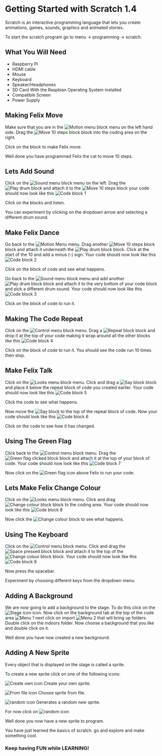 # Getting Started with Scratch 1.4
Scratch is an interactive programming language that lets you create animations, games, sounds, graphics and animated stories.

To start the scratch program go to menu -> programming -> scratch.

## What You Will Need
* Raspberry Pi
* HDMI cable
* Mouse
* Keyboard
* Speaker/Headphones
* SD Card With the Raspbian Operating System installed
* Compatible Screen
* Power Supply

## Making Felix Move
Make sure that you are in the ![Motion menu block](Images/Motion_Menu.png) menu on the left hand side. Drag the ![Move 10 steps block](Images/move_10_steps.png) block into the coding area on the right.

Click on the block to make Felix move.

Well done you have programmed Felix the cat to move 10 steps.

## Lets Add Sound
Click on the ![Sound menu block](Images/Sound_Menu.png) menu on the left. Drag the ![Play drum block](Images/play_drum.png) and attach it to the ![Move 10 steps block](Images/move_10_steps.png) your code should now look like this ![Code block 1](Images/code_block_1.png)

Click on the blocks and listen.

You can experiment by clicking on the dropdown arrow and selecting a different drum sound.

## Make Felix Dance
Go back to the ![Motion Menu](Images/Motion_Menu.png) menu. Drag another ![Move 10 steps block](Images/move_10_steps.png) block and attach it underneath the ![Play drum block](Images/play_drum.png) block. Click at the start of the 10 and add a minus (-) sign. Your code should now look like this ![Code block 2](Images/code_block_2.png)

Click on the block of code and see what happens.

Go back to the ![Sound menu block](Images/Sound_Menu.png) menu and add another ![Play drum block](Images/play_drum.png) block and attach it to the very bottom of your code block and pick a different drum sound. Your code should now look like this ![Code block 3](Images/code_block_3.png)

Click on the block of code to run it.

## Making The Code Repeat
Click on the ![Control menu block](Images/Control_Menu.png) menu. Drag a ![Repeat block](Images/Repeat_block.png) block and drop it at the top of your code making it wrap around all the other blocks like this ![Code block 4](Images/code_block_4.png)

Click on the block of code to run it. You should see the code run 10 times then stop.

## Make Felix Talk
Click on the ![Looks menu block](Images/Looks_Menu.png) menu. Click and drag a ![Say block](Images/Say_Block.png) block and place it below the repeat block of code you created earlier. Your code should now look like this ![Code block 5](Images/code_block_5.png)

Click the code to see what happens.

Now move the ![Say block](Images/Say_Block.png) to the top of the repeat block of code. Now your code should look like this ![Code block 6](Images/code_block_6.png)

Click on the code to see how it has changed.   

## Using The Green Flag
Click back to the ![Control menu block](Images/Control_Menu.png) menu. Drag the ![Green flag clicked block](Images/Green_Flag_Clicked.png) block and attach it at the top of your block of code. Your code should now look like this ![Code block 7](Images/code_block_7.png)

Now click on the ![Green flag icon](Images/Green_Flag.png) above Felix to run your code.

## Lets Make Felix Change Colour
Click on the ![Looks menu block](Images/Looks_Menu.png) menu. Click and drag ![Change colour block](Images/Change_Colour.png) block to the coding area. Your code should now look like this ![Code block 8](Images/code_block_8.png)

Now click the ![Change colour block](Images/Change_Colour.png) to see what happens.

## Using The Keyboard
Click on the ![Control menu block](Images/Control_Menu.png) menu. Click and drag the ![Space pressed block](Images/Space_Pressed.png) block and attach it to the top of the ![Change colour block](Images/Change_Colour.png) block. Your code should now look like this ![Code block 9](Images/code_block_9.png)

Now press the spacebar.

Experiment by choosing different keys from the dropdown menu.

## Adding A Background
We are now going to add a background to the stage. To do this click on the ![Stage icon](Images/stage_icon_1.png) icon. Now click on the background tab at the top of the code area ![Menu 1](Images/menu_1_1.png) next click on import ![Menu 2](Images/menu_2_1.png) that will bring up folders. Double click on the indoors folder. Now choose a background that you like and double click on it.

Well done you have now created a new background.

## Adding A New Sprite
Every object that is displayed on the stage is called a sprite.

To create a new sprite click on one of the following icons:

![Create own icon](Images/create_own.png) Create your own sprite.

![From file icon](Images/from_file.png) Choose sprite from file.

![random icon](Images/random.png) Generates a random new sprite.

For now click on ![random icon](Images/random.png)

Well done you now have a new sprite to program.

You have just learned the basics of scratch. go and explore and make something cool.

### Keep having FUN while LEARNING!
